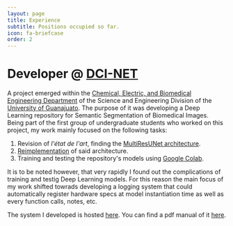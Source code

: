 ```yaml
---
layout: page
title: Experience
subtitle: Positions occupied so far.
icon: fa-briefcase
order: 2
---
```


# Developer @ [DCI-NET](https://github.com/DCI-NET)
A project emerged within the [Chemical, Electric, and Biomedical Engineering Department](http://www.dci.ugto.mx/diqeb/) of the Science and Engineering Division of the [University of Guanajuato](https://www.ugto.mx/). The purpose of it was developing a Deep Learning repository for Semantic Segmentation of Biomedical Images. Being part of the first group of undergraduate students who worked on this project, my work mainly focused on the following tasks:

1. Revision of *l'état de l'art*, finding the [MultiResUNet architecture](https://github.com/nibtehaz/MultiResUNet).
2. [Reimplementation](https://github.com/gmagannaDevelop/MyMultiResUNet) of said architecture.
3. Training and testing the repository's models using [Google Colab](https://colab.research.google.com/notebooks/intro.ipynb). 

It is to be noted however, that very rapidly I found out the complications of training and testig Deep Learning models. For this reason the main focus of my work shifted towrads developing a logging system that could automatically register  hardware specs at model instantiation time as well as every function calls, notes, etc.

The system I developed is hosted [here](https://github.com/gmagannaDevelop/segnet/blob/callback_test/segnet/utils/Segmed.py). You can find a pdf manual of it [here](/assets/docs/Segmed_Class_Example.pdf).

# 

